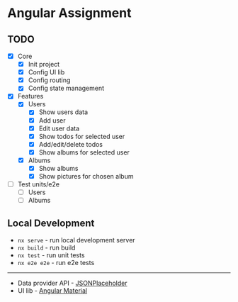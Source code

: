 # Angular Assignment

## TODO

- [x] Core
  - [x] Init project
  - [x] Config UI lib
  - [x] Config routing
  - [x] Config state management
- [x] Features
  - [x] Users
    - [x] Show users data
    - [x] Add user
    - [x] Edit user data
    - [x] Show todos for selected user
    - [x] Add/edit/delete todos
    - [x] Show albums for selected user
  - [x] Albums
    - [x] Show albums
    - [x] Show pictures for chosen album
- [ ] Test units/e2e
  - [ ] Users
  - [ ] Albums

## Local Development

- `nx serve` - run local development server
- `nx build` - run build
- `nx test` - run unit tests
- `nx e2e e2e` - run e2e tests

---

- Data provider API - [JSONPlaceholder](https://jsonplaceholder.typicode.com/)
- UI lib - [Angular Material](https://material.angular.io/)
